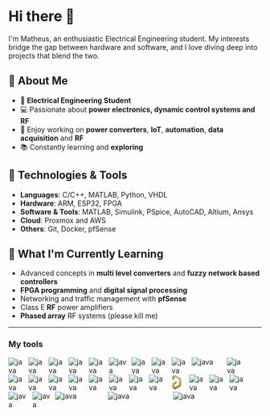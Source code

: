 # Hi there 👋

I'm Matheus, an enthusiastic Electrical Engineering student. My interests bridge the gap between hardware and software, and I love diving deep into projects that blend the two. 

## 🚀 About Me
- 🔋 **Electrical Engineering Student** 
- 💻 Passionate about **power electronics, dynamic control systems and RF** 
- 🔧 Enjoy working on **power converters**, **IoT**, **automation**, **data acquisition** and **RF**
- 📚 Constantly learning and **exploring**

## 🔨 Technologies & Tools
- **Languages**: C/C++, MATLAB, Python, VHDL
- **Hardware**: ARM, ESP32, FPGA
- **Software & Tools**: MATLAB, Simulink, PSpice, AutoCAD, Altium, Ansys
- **Cloud**: Proxmox and AWS
- **Others**: Git, Docker, pfSense

## 🌱 What I'm Currently Learning
- Advanced concepts in **multi level converters** and **fuzzy network based controllers**
- **FPGA programming** and **digital signal processing**
- Networking and traffic management with **pfSense**
- Class E **RF** power amplifiers
- **Phased array** RF systems (please kill me)

---

### My tools

<img align="left" alt="java" width="30" style="padding-right:10px;" src="https://cdn.jsdelivr.net/gh/devicons/devicon@latest/icons/matlab/matlab-original.svg"/>
<img align="left" alt="java" width="30" style="padding-right:10px;" src="https://cdn.jsdelivr.net/gh/devicons/devicon@latest/icons/python/python-original.svg"/>
<img align="left" alt="java" width="30" style="padding-right:10px;" src="https://cdn.jsdelivr.net/gh/devicons/devicon@latest/icons/pytorch/pytorch-original.svg"/>
<img align="left" alt="java" width="30" style="padding-right:10px;" src="https://cdn.jsdelivr.net/gh/devicons/devicon@latest/icons/pandas/pandas-original.svg"/>
<img align="left" alt="java" width="30" style="padding-right:10px;" src="https://cdn.jsdelivr.net/gh/devicons/devicon@latest/icons/matplotlib/matplotlib-plain.svg"/>
<img align="left" alt="java" width="35" style="padding-right:10px;" src="https://cdn.jsdelivr.net/gh/devicons/devicon@latest/icons/numpy/numpy-plain.svg"/>
<img align="left" alt="java" width="30" style="padding-right:10px;" src="https://cdn.jsdelivr.net/gh/devicons/devicon@latest/icons/c/c-plain.svg"/>
<img align="left" alt="java" width="30" style="padding-right:10px;" src="https://cdn.jsdelivr.net/gh/devicons/devicon@latest/icons/cplusplus/cplusplus-plain.svg"/>
<img align="left" alt="java" width="30" style="padding-right:10px;" src="https://cdn.jsdelivr.net/gh/devicons/devicon@latest/icons/cmake/cmake-original.svg"/>
<img align="left" alt="java" width="60" style="padding-right:10px;" src="https://upload.wikimedia.org/wikipedia/commons/thumb/7/77/Arm_logo_2017.svg/1920px-Arm_logo_2017.svg.png"/>
<img align="left" alt="java" width="30" style="padding-right:10px;" src="https://companieslogo.com/img/orig/MCHP-167156da.png?t=1720244492"/>
<img align="left" alt="java" width="30" style="padding-right:10px;" src="https://cdn.jsdelivr.net/gh/devicons/devicon@latest/icons/docker/docker-original-wordmark.svg"/>
<img align="left" alt="java" width="30" style="padding-right:10px;" src="https://cdn.jsdelivr.net/gh/devicons/devicon@latest/icons/linux/linux-original.svg"/>
<img align="left" alt="java" width="30" style="padding-right:10px;" src="https://cdn.jsdelivr.net/gh/devicons/devicon@latest/icons/amazonwebservices/amazonwebservices-original-wordmark.svg"/>
<img align="left" alt="java" width="30" style="padding-right:10px;" src="https://cdn.jsdelivr.net/gh/devicons/devicon@latest/icons/git/git-original.svg"/>
<img align="left" alt="java" width="30" style="padding-right:10px;" src="https://cdn.jsdelivr.net/gh/devicons/devicon@latest/icons/debian/debian-original.svg"/>
<img align="left" alt="java" width="30" style="padding-right:10px;" src="https://cdn.jsdelivr.net/gh/devicons/devicon@latest/icons/archlinux/archlinux-original.svg"/>
<img align="left" alt="java" width="30" style="padding-right:10px;" src="https://cdn.jsdelivr.net/gh/devicons/devicon@latest/icons/vscode/vscode-original.svg"/>
<img align="left" alt="java" width="30" style="padding-right:10px;" src="https://cdn.jsdelivr.net/gh/devicons/devicon@latest/icons/cloudflare/cloudflare-original.svg"/>
<img align="left" alt="java" width="30" style="padding-right:10px;" src="https://raw.githubusercontent.com/github/explore/7af95003139e68a3a54e382bb4f23a72836ef348/topics/altium-designer/altium-designer.png"/>
<img align="left" alt="java" width="30" style="padding-right:10px;" src="https://seeklogo.com/images/E/espressif-systems-logo-1350B9E771-seeklogo.com.png"/>
<img align="left" alt="java" width="30" style="padding-right:10px;" src="https://companieslogo.com/img/orig/KEYS-18a34669.png?t=1720244492"/>

<img align="left" alt="java" width="30" style="padding-right:10px;" src="https://companieslogo.com/img/orig/IFX.DE-51990618.png?t=1720244492"/>
<img align="left" alt="java" width="38" style="padding-right:10px;" src="https://upload.wikimedia.org/wikipedia/commons/1/17/STMicroelectronics-Logo.svg"/>

<img align="left" alt="java" width="35" style="padding-right:10px;" src="https://cdn.jsdelivr.net/gh/devicons/devicon@latest/icons/nginx/nginx-original.svg"/>
<img align="left" alt="java" width="95" style="padding-right:10px;" src="https://upload.wikimedia.org/wikipedia/commons/1/14/Ansys_logo_%282019%29.svg"/>
<img align="left" alt="java" width="120" style="padding-right:10px;" src="https://upload.wikimedia.org/wikipedia/en/d/d2/SolidWorks_Logo.svg"/>
<img align="left" alt="java" width="90" style="padding-right:10px;" src="https://upload.wikimedia.org/wikipedia/commons/6/61/AutoCAD-logo.png?20230107114132"/>